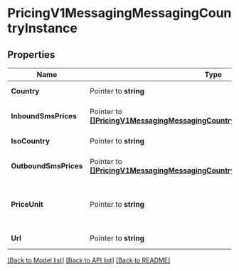 # PricingV1MessagingMessagingCountryInstance

## Properties

Name | Type | Description | Notes
------------ | ------------- | ------------- | -------------
**Country** | Pointer to **string** | The name of the country |
**InboundSmsPrices** | Pointer to [**[]PricingV1MessagingMessagingCountryInstanceInboundSmsPrices**](PricingV1MessagingMessagingCountryInstanceInboundSmsPrices.md) | The list of InboundPrice records |
**IsoCountry** | Pointer to **string** | The ISO country code |
**OutboundSmsPrices** | Pointer to [**[]PricingV1MessagingMessagingCountryInstanceOutboundSmsPrices**](PricingV1MessagingMessagingCountryInstanceOutboundSmsPrices.md) | The list of OutboundSMSPrice records |
**PriceUnit** | Pointer to **string** | The currency in which prices are measured, in ISO 4127 format (e.g. usd, eur, jpy) |
**Url** | Pointer to **string** | The absolute URL of the resource |

[[Back to Model list]](../README.md#documentation-for-models) [[Back to API list]](../README.md#documentation-for-api-endpoints) [[Back to README]](../README.md)


